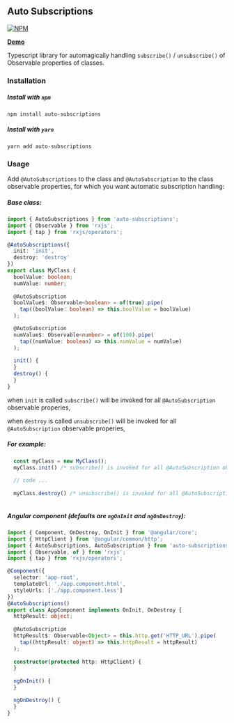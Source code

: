## Auto Subscriptions

[![NPM](https://nodei.co/npm/auto-subscriptions.png?downloads=true&downloadRank=true&stars=true)](https://www.npmjs.com/package/auto-subscriptions/)

**[Demo](https://yairtawil.github.io/auto-subscriptions/)**

Typescript library for automagically handling `subscribe()` / `unsubscribe()` of Observable properties of classes.

### Installation
##### Install with `npm`
```shell
npm install auto-subscriptions
```
##### Install with `yarn`
```shell
yarn add auto-subscriptions
```

### Usage

Add `@AutoSubscriptions` to the class and `@AutoSubscription` to the class observable properties, for which you want automatic subscription handling:

##### Base class:
```typescript
import { AutoSubscriptions } from 'auto-subscriptions';
import { Observable } from 'rxjs';
import { tap } from 'rxjs/operators';

@AutoSubscriptions({
  init: 'init',
  destroy: 'destroy'
})
export class MyClass {
  boolValue: boolean;
  numValue: number;
  
  @AutoSubscription
  boolValue$: Observable<boolean> = of(true).pipe(
    tap((boolValue: boolean) => this.boolValue = boolValue)
  );

  @AutoSubscription
  numValue$: Observable<number> = of(100).pipe(
    tap((numValue: boolean) => this.numValue = numValue)
  );
  
  init() {
  }
  destroy() {
  }
}
```
 when `init` is called `subscribe()` will be invoked for all `@AutoSubscription` observable properies,

when `destroy` is called `unsubscribe()` will be invoked for all `@AutoSubscription` observable properies,

##### For example:

```typescript
  const myClass = new MyClass();
  myClass.init() /* subscribe() is invoked for all @AutoSubscription observable properies, */
  
  // code ...
  
  myClass.destroy() /* unsubscribe() is invoked for all @AutoSubscription observable properies */
  
```

##### Angular component (defaults are `ngOnInit` and `ngOnDestroy`):

```typescript
import { Component, OnDestroy, OnInit } from '@angular/core';
import { HttpClient } from '@angular/common/http';
import { AutoSubscriptions, AutoSubscription } from 'auto-subscriptions';
import { Observable, of } from 'rxjs';
import { tap } from 'rxjs/operators';

@Component({
  selector: 'app-root',
  templateUrl: './app.component.html',
  styleUrls: ['./app.component.less']
})
@AutoSubscriptions()
export class AppComponent implements OnInit, OnDestroy {
  httpResult: object;
  
  @AutoSubscription
  httpResult$: Observable<Object> = this.http.get('HTTP_URL').pipe(
    tap((httpResult: object) => this.httpResult = httpResult)
  );
  
  constructor(protected http: HttpClient) {
  }
  
  ngOnInit() {
  }

  ngOnDestroy() {
  }
}

```

